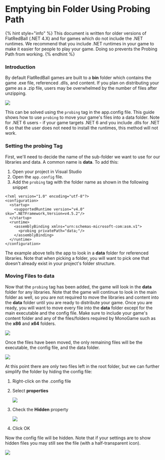 # Emptying bin Folder Using Probing Path

{% hint style="info" %}
This document is written for older versions of FlatRedBall (.NET 4.X) and for games which do not include the .NET runtimes. We recommend that you include .NET runtimes in your game to make it easier for people to play your game. Doing so prevents the Probing Path from working.
{% endhint %}

### Introduction

By default FlatRedBall games are built to a **bin** folder which contains the game .exe file, referenced .dlls, and content. If you plan on distributing your game as a .zip file, users may be overwhelmed by the number of files after unzipping.

![](../../.gitbook/assets/2019-02-img\_5c68f25cd7489-293x300.png)

This can be solved using the `probing` tag in the app.config file. This guide shows how to use `probing` to move your game's files into a data folder. Note for .NET 6 users - if your game targets .NET 6 and you include .dlls for .NET 6 so that the user does not need to install the runtimes, this method will not work.

### Setting the probing Tag

First, we'll need to decide the name of the sub-folder we want to use for our libraries and data. A common name is **data**. To add this:

1. Open your project in Visual Studio
2. Open the `app.config` file.
3. Add the `probing` tag with the folder name as shown in the following snippet

```lang:c#
<?xml version="1.0" encoding="utf-8"?>
<configuration>
  <startup>
    <supportedRuntime version="v4.0" sku=".NETFramework,Version=v4.5.2"/>
  </startup>
  <runtime>
    <assemblyBinding xmlns="urn:schemas-microsoft-com:asm.v1">
      <probing privatePath="data;"/>
    </assemblyBinding>
  </runtime>
</configuration>
```

The example above tells the app to look in a **data** folder for referenced libraries. Note that when picking a folder, you will want to pick one that doesn't already exist in your project's folder structure.

### Moving Files to data

Now that the `probing` tag has been added, the game will look in the **data** folder for any libraries. Note that the game will continue to look in the main folder as well, so you are not required to move the libraries and content into the **data** folder until you are ready to distribute your game. Once you are ready, you will want to move every file into the **data** folder except for the main executable and the config file. Make sure to include your game's content folder and any of the files/folders required by MonoGame such as the **x86** and **x64** folders.

![](../../.gitbook/assets/2019-02-img\_5c69b776bb535.png)

Once the files have been moved, the only remaining files will be the executable, the config file, and the data folder.

![](../../.gitbook/assets/2019-02-img\_5c69b7f753479.png)

At this point there are only two files left in the root folder, but we can further simplify the folder by hiding the config file:

1. Right-click on the .config file
2.  Select **properties**

    ![](../../.gitbook/assets/2019-02-img\_5c69b87990362.png)
3.  Check the **Hidden** property

    ![](../../.gitbook/assets/2019-02-img\_5c69b8d4cd440.png)
4. Click OK

Now the config file will be hidden. Note that if your settings are to show hidden files you may still see the file (with a half-transparent icon).

![](../../.gitbook/assets/2019-02-img\_5c69b981563ae.png)
